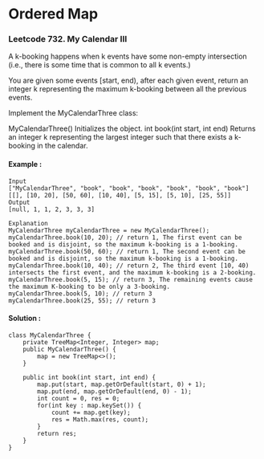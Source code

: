 # Ordered Map

### Leetcode 732. My Calendar III

A k-booking happens when k events have some non-empty intersection (i.e., there is some time that is common to all k events.)

You are given some events [start, end), after each given event, return an integer k representing the maximum k-booking between all the previous events.

Implement the MyCalendarThree class:

MyCalendarThree() Initializes the object.
int book(int start, int end) Returns an integer k representing the largest integer such that there exists a k-booking in the calendar.

#### Example :
```
Input
["MyCalendarThree", "book", "book", "book", "book", "book", "book"]
[[], [10, 20], [50, 60], [10, 40], [5, 15], [5, 10], [25, 55]]
Output
[null, 1, 1, 2, 3, 3, 3]

Explanation
MyCalendarThree myCalendarThree = new MyCalendarThree();
myCalendarThree.book(10, 20); // return 1, The first event can be booked and is disjoint, so the maximum k-booking is a 1-booking.
myCalendarThree.book(50, 60); // return 1, The second event can be booked and is disjoint, so the maximum k-booking is a 1-booking.
myCalendarThree.book(10, 40); // return 2, The third event [10, 40) intersects the first event, and the maximum k-booking is a 2-booking.
myCalendarThree.book(5, 15); // return 3, The remaining events cause the maximum K-booking to be only a 3-booking.
myCalendarThree.book(5, 10); // return 3
myCalendarThree.book(25, 55); // return 3
```

#### Solution :
```
class MyCalendarThree {
    private TreeMap<Integer, Integer> map;
    public MyCalendarThree() {
        map = new TreeMap<>();
    }
    
    public int book(int start, int end) {
        map.put(start, map.getOrDefault(start, 0) + 1);
        map.put(end, map.getOrDefault(end, 0) - 1);
        int count = 0, res = 0;
        for(int key : map.keySet()) {
            count += map.get(key);
            res = Math.max(res, count);
        }
        return res;
    }
}
```
